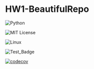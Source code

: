 # HW1-BeautifulRepo

![Python](http://forthebadge.com/images/badges/made-with-python.svg)

![MIT License](https://img.shields.io/badge/License-MIT-yellow.svg)

![Linux](https://img.shields.io/badge/Linux-FCC624?style=for-the-badge&logo=linux&logoColor=black)

![Test_Badge](https://github.com/se2024-jpg/hw1-BeautifulRepo/actions/workflows/python-app.yml/badge.svg)

[![codecov](https://codecov.io/github/joeljogy/hw1-BeautifulRepo/graph/badge.svg?token=VOQKF3WR9O)](https://codecov.io/github/joeljogy/hw1-BeautifulRepo)


